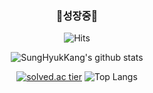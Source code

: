 <div align=center>

<h3>🌱성장중🌱</h3>

![Hits](https://hits.seeyoufarm.com/api/count/incr/badge.svg?url=https%3A%2F%2Fgithub.com%2FSungHyukKang%2FSungHyukKang&count_bg=%2306A1F1&title_bg=%23555555&icon=iconify.svg&icon_color=%23FFFFFF&title=hits&edge_flat=false)


 
![SungHyukKang's github stats](https://github-readme-stats.vercel.app/api?username=SungHyukKang&show_icons=true&theme=gruvbox)


[![solved.ac tier](http://mazassumnida.wtf/api/generate_badge?boj=tjdgur23)](https://solved.ac/tjdgur23)  ![Top Langs](https://github-readme-stats.vercel.app/api/top-langs/?username=SungHyukKang&hide=jupyter%20notebook&layout=compact)

</div>  
 
 
